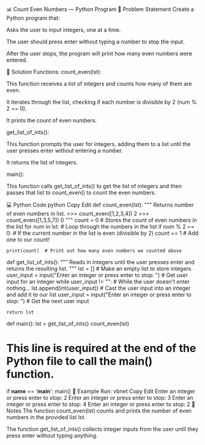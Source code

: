 📊 Count Even Numbers — Python Program
🧠 Problem Statement
Create a Python program that:

Asks the user to input integers, one at a time.

The user should press enter without typing a number to stop the input.

After the user stops, the program will print how many even numbers were entered.

🧪 Solution
Functions:
count_even(lst):

This function receives a list of integers and counts how many of them are even.

It iterates through the list, checking if each number is divisible by 2 (num % 2 == 0).

It prints the count of even numbers.

get_list_of_ints():

This function prompts the user for integers, adding them to a list until the user presses enter without entering a number.

It returns the list of integers.

main():

This function calls get_list_of_ints() to get the list of integers and then passes that list to count_even() to count the even numbers.

💻 Python Code
python
Copy
Edit
def count_even(lst):
    """
    Returns number of even numbers in list.
    >>> count_even([1,2,3,4])
    2
    >>> count_even([1,3,5,7])
    0
    """
    count = 0  # Stores the count of even numbers in the list
    for num in lst:  # Loop through the numbers in the list
        if num % 2 == 0:  # If the current number in the list is even (divisible by 2)
            count += 1  # Add one to our count!

    print(count)  # Print out how many even numbers we counted above

def get_list_of_ints():
    """
    Reads in integers until the user presses enter and returns the resulting list.
    """
    lst = []  # Make an empty list to store integers
    user_input = input("Enter an integer or press enter to stop: ")  # Get user input for an integer
    while user_input != "":  # While the user doesn't enter nothing...
        lst.append(int(user_input))  # Cast the user input into an integer and add it to our list
        user_input = input("Enter an integer or press enter to stop: ")  # Get the next user input

    return lst

def main():
    lst = get_list_of_ints()
    count_even(lst)

# This line is required at the end of the Python file to call the main() function.
if __name__ == '__main__':
    main()
🧪 Example Run:
vbnet
Copy
Edit
Enter an integer or press enter to stop: 2
Enter an integer or press enter to stop: 3
Enter an integer or press enter to stop: 4
Enter an integer or press enter to stop: 
2
📌 Notes
The function count_even(lst) counts and prints the number of even numbers in the provided list lst.

The function get_list_of_ints() collects integer inputs from the user until they press enter without typing anything.

